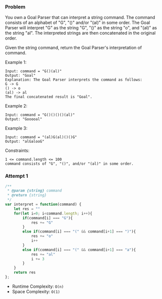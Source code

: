 ### Problem

You own a Goal Parser that can interpret a string command. The command consists of an alphabet of "G", "()" and/or "(al)" in some order. The Goal Parser will interpret "G" as the string "G", "()" as the string "o", and "(al)" as the string "al". The interpreted strings are then concatenated in the original order.

Given the string command, return the Goal Parser's interpretation of command.

Example 1:
```
Input: command = "G()(al)"
Output: "Goal"
Explanation: The Goal Parser interprets the command as follows:
G -> G
() -> o
(al) -> al
The final concatenated result is "Goal".
```
Example 2:
```
Input: command = "G()()()()(al)"
Output: "Gooooal"
```
Example 3:
```
Input: command = "(al)G(al)()()G"
Output: "alGalooG"
``` 

Constraints:
```
1 <= command.length <= 100
command consists of "G", "()", and/or "(al)" in some order.
```

### Attempt 1

```js
/**
 * @param {string} command
 * @return {string}
 */
var interpret = function(command) {
    let res = ""
    for(let i=0; i<command.length; i++){
        if(command[i] === "G"){
            res += "G"
        }
        else if(command[i] === "(" && command[i+1] === ")"){
            res += "o"
            i++
        }
        else if(command[i] === "(" && command[i+1] === "a"){
            res += "al"
            i += 3
        }
    }
    return res
};
```
- Runtime Complexity: `O(n)`
- Space Complexity: `O(1)`